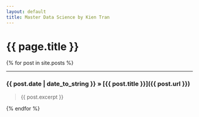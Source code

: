 ```yaml
---
layout: default
title: Master Data Science by Kien Tran
---
```

# {{ page.title }}

{% for post in site.posts %}

---------

### {{ post.date | date_to_string }} » [{{ post.title }}]({{ post.url }})
> {{ post.excerpt }}

{% endfor %}
